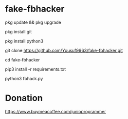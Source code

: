 # fake-fbhacker

pkg update && pkg upgrade

pkg install git

pkg install python3

git clone https://github.com/Yousuf9963/fake-fbhacker.git

cd fake-fbhacker

pip3 install -r requirements.txt

python3 fbhack.py

# Donation
https://www.buymeacoffee.com/junioprogrammer

